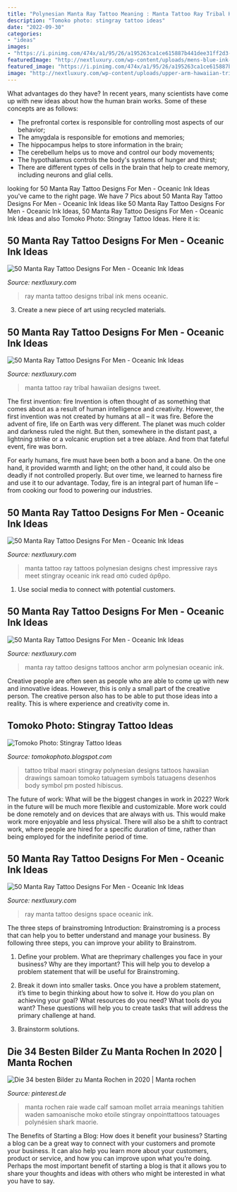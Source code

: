 ```yaml
---
title: "Polynesian Manta Ray Tattoo Meaning : Manta Tattoo Ray Tribal Hawaiian Designs Tweet"
description: "Tomoko photo: stingray tattoo ideas"
date: "2022-09-30"
categories:
- "ideas"
images:
- "https://i.pinimg.com/474x/a1/95/26/a195263ca1ce615887b441dee31ff2d3--samoan-tattoo-tattoos-maori.jpg"
featuredImage: "http://nextluxury.com/wp-content/uploads/mens-blue-ink-tribal-manta-ray-leg-tattoo-design-ideas.jpg"
featured_image: "https://i.pinimg.com/474x/a1/95/26/a195263ca1ce615887b441dee31ff2d3--samoan-tattoo-tattoos-maori.jpg"
image: "http://nextluxury.com/wp-content/uploads/upper-arm-hawaiian-tribal-manta-ray-tattoo-design-on-man.jpg"
---
```



What advantages do they have?
In recent years, many scientists have come up with new ideas about how the human brain works. Some of these concepts are as follows: 
- The prefrontal cortex is responsible for controlling most aspects of our behavior; 
- The amygdala is responsible for emotions and memories; 
- The hippocampus helps to store information in the brain; 
- The cerebellum helps us to move and control our body movements; 
- The hypothalamus controls the body's systems of hunger and thirst; 
- There are different types of cells in the brain that help to create memory, including neurons and glial cells.

	

		
looking for 50 Manta Ray Tattoo Designs For Men - Oceanic Ink Ideas you've came to the right page. We have 7 Pics about 50 Manta Ray Tattoo Designs For Men - Oceanic Ink Ideas like 50 Manta Ray Tattoo Designs For Men - Oceanic Ink Ideas, 50 Manta Ray Tattoo Designs For Men - Oceanic Ink Ideas and also Tomoko Photo: Stingray Tattoo Ideas. Here it is:
		
    
## 50 Manta Ray Tattoo Designs For Men - Oceanic Ink Ideas

<img loading=lazy src="http://nextluxury.com/wp-content/uploads/mens-blue-ink-tribal-manta-ray-leg-tattoo-design-ideas.jpg" onerror="this.onerror=null;this.src='https://tse1.mm.bing.net/th?id=OIP.QDAvTgv7vRhLP9tlY8gecgHaJP&amp;pid=15.1';" alt="50 Manta Ray Tattoo Designs For Men - Oceanic Ink Ideas">

_Source: nextluxury.com_

>ray manta tattoo designs tribal ink mens oceanic. 

	

3. Create a new piece of art using recycled materials.

    
## 50 Manta Ray Tattoo Designs For Men - Oceanic Ink Ideas

<img loading=lazy src="http://nextluxury.com/wp-content/uploads/upper-arm-hawaiian-tribal-manta-ray-tattoo-design-on-man.jpg" onerror="this.onerror=null;this.src='https://tse1.mm.bing.net/th?id=OIP.rUXrvns1IUbHmg73x5sfLAHaHa&amp;pid=15.1';" alt="50 Manta Ray Tattoo Designs For Men - Oceanic Ink Ideas">

_Source: nextluxury.com_

>manta tattoo ray tribal hawaiian designs tweet. 

	

The first invention: fire
Invention is often thought of as something that comes about as a result of human intelligence and creativity. However, the first invention was not created by humans at all – it was fire.
Before the advent of fire, life on Earth was very different. The planet was much colder and darkness ruled the night. But then, somewhere in the distant past, a lightning strike or a volcanic eruption set a tree ablaze. And from that fateful event, fire was born.

For early humans, fire must have been both a boon and a bane. On the one hand, it provided warmth and light; on the other hand, it could also be deadly if not controlled properly. But over time, we learned to harness fire and use it to our advantage. Today, fire is an integral part of human life – from cooking our food to powering our industries.

    
## 50 Manta Ray Tattoo Designs For Men - Oceanic Ink Ideas

<img loading=lazy src="http://nextluxury.com/wp-content/uploads/chest-geometric-dotwork-negative-space-manta-ray-guys-tattoo-designs.jpg" onerror="this.onerror=null;this.src='https://tse3.mm.bing.net/th?id=OIP.aDOcS4W68L0UrsO9IlHM1wHaHX&amp;pid=15.1';" alt="50 Manta Ray Tattoo Designs For Men - Oceanic Ink Ideas">

_Source: nextluxury.com_

>manta tattoo ray tattoos polynesian designs chest impressive rays meet stingray oceanic ink read από cuded άρθρο. 

	

1. Use social media to connect with potential customers.

    
## 50 Manta Ray Tattoo Designs For Men - Oceanic Ink Ideas

<img loading=lazy src="http://nextluxury.com/wp-content/uploads/inner-arm-bicep-anchor-manta-ray-male-tattoos.jpg" onerror="this.onerror=null;this.src='https://tse1.mm.bing.net/th?id=OIP.nub2lZwTaR9QOpU2xCSYdgHaHa&amp;pid=15.1';" alt="50 Manta Ray Tattoo Designs For Men - Oceanic Ink Ideas">

_Source: nextluxury.com_

>manta ray tattoo designs tattoos anchor arm polynesian oceanic ink. 

	

Creative people are often seen as people who are able to come up with new and innovative ideas. However, this is only a small part of the creative person. The creative person also has to be able to put those ideas into a reality. This is where experience and creativity come in.

    
## Tomoko Photo: Stingray Tattoo Ideas

<img loading=lazy src="http://4.bp.blogspot.com/_wx0xsKkTCbw/SUIXk6FoeLI/AAAAAAAAACc/qAAac_NXVMg/s400/2964247174_c9663d80fe.jpg" onerror="this.onerror=null;this.src='https://tse4.mm.bing.net/th?id=OIP.pry207JkcaWc9X6f4J4ykAAAAA&amp;pid=15.1';" alt="Tomoko Photo: Stingray Tattoo Ideas">

_Source: tomokophoto.blogspot.com_

>tattoo tribal maori stingray polynesian designs tattoos hawaiian drawings samoan tomoko tatuagem symbols tatuagens desenhos body symbol pm posted hibiscus. 

	

The future of work: What will be the biggest changes in work in 2022?
Work in the future will be much more flexible and customizable. More work could be done remotely and on devices that are always with us. This would make work more enjoyable and less physical. There will also be a shift to contract work, where people are hired for a specific duration of time, rather than being employed for the indefinite period of time.

    
## 50 Manta Ray Tattoo Designs For Men - Oceanic Ink Ideas

<img loading=lazy src="http://nextluxury.com/wp-content/uploads/artistic-outer-space-circle-male-manta-ray-tattoo-ideas-on-leg.jpg" onerror="this.onerror=null;this.src='https://tse1.mm.bing.net/th?id=OIP.QAbt7CblhQ106pnMuwhDsAHaHa&amp;pid=15.1';" alt="50 Manta Ray Tattoo Designs For Men - Oceanic Ink Ideas">

_Source: nextluxury.com_

>ray manta tattoo designs space oceanic ink. 

	

The three steps of brainstroming
Introduction:
Brainstroming is a process that can help you to better understand and manage your business. By following three steps, you can improve your ability to Brainstrom.

1. Define your problem. What are theprimary challenges you face in your business? Why are they important? This will help you to develop a problem statement that will be useful for Brainstroming.

2. Break it down into smaller tasks. Once you have a problem statement, it’s time to begin thinking about how to solve it. How do you plan on achieving your goal? What resources do you need? What tools do you want? These questions will help you to create tasks that will address the primary challenge at hand.

3. Brainstorm solutions.

    
## Die 34 Besten Bilder Zu Manta Rochen In 2020 | Manta Rochen

<img loading=lazy src="https://i.pinimg.com/474x/a1/95/26/a195263ca1ce615887b441dee31ff2d3--samoan-tattoo-tattoos-maori.jpg" onerror="this.onerror=null;this.src='https://tse1.mm.bing.net/th?id=OIP.pn0BgXBNYBj_KCoA03fmFQAAAA&amp;pid=15.1';" alt="Die 34 besten Bilder zu Manta Rochen in 2020 | Manta rochen">

_Source: pinterest.de_

>manta rochen raie wade calf samoan mollet arraia meanings tahitien waden samoanische moko etoile stingray onpointtattoos tatouages polynésien shark maorie. 

	

The Benefits of Starting a Blog: How does it benefit your business?
Starting a blog can be a great way to connect with your customers and promote your business. It can also help you learn more about your customers, product or service, and how you can improve upon what you’re doing. Perhaps the most important benefit of starting a blog is that it allows you to share your thoughts and ideas with others who might be interested in what you have to say.

